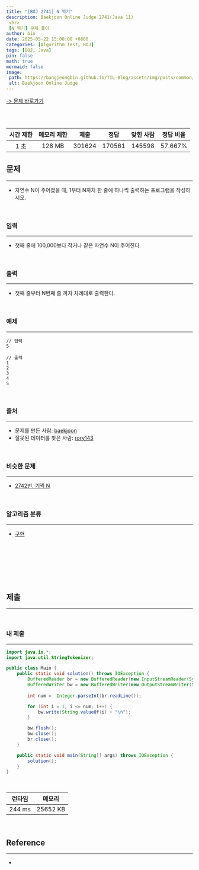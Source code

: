 ```yaml
---
title: "[BOJ 2741] N 찍기"
description: Baekjoon Online Judge 2741(Java 11)
 <br>
 [N 찍기] 문제 풀이
author: bin
date: 2025-05-22 15:00:00 +0800
categories: [Algorithm Test, BOJ]
tags: [BOJ, Java]
pin: false
math: true
mermaid: false
image:
 path: https://bangjeongbin.github.io/TIL-Blog/assets/img/posts/common/baekjoon-logo.png
 alt: Baekjoon Online Judge
---
```

[-> 문제 바로가기](https://www.acmicpc.net/problem/2741)

<br>
<br>

| 시간 제한 | 메모리 제한 |   제출   |   정답   | 맞힌 사람  |  정답 비율  |
| :---: | :----: | :----: | :----: | :----: | :-----: |
|  1 초  | 128 MB | 301624 | 170561 | 145598 | 57.667% |

## 문제
---
- 자연수 N이 주어졌을 때, 1부터 N까지 한 줄에 하나씩 출력하는 프로그램을 작성하시오.

<br>

### 입력
---
- 첫째 줄에 100,000보다 작거나 같은 자연수 N이 주어진다.

<br>

### 출력
---
- 첫째 줄부터 N번째 줄 까지 차례대로 출력한다.

<br>

### 예제
---
```
// 입력
5
```

```
// 출력
1
2
3
4
5
```

<br>

### 출처
---
- 문제를 만든 사람: [baekjoon](https://www.acmicpc.net/user/baekjoon) 
- 잘못된 데이터를 찾은 사람: [rory143](https://www.acmicpc.net/user/rory143)

<br>

### 비슷한 문제
---
- [2742번. 기찍 N](https://www.acmicpc.net/problem/2742)

<br>

### 알고리즘 분류
---
- [구현](https://www.acmicpc.net/problem/tag/102)

<br>
<br>
<br>
<br>
<br>
<br>

## 제출
---

<br>

### 내 제출
---
```java
import java.io.*;
import java.util.StringTokenizer;

public class Main {
    public static void solution() throws IOException {
        BufferedReader br = new BufferedReader(new InputStreamReader(System.in));
        BufferedWriter bw = new BufferedWriter(new OutputStreamWriter(System.out));
        
        int num =  Integer.parseInt(br.readLine());

        for (int i = 1; i <= num; i++) {
            bw.write(String.valueOf(i) + "\n");
        }

        bw.flush();
        bw.close();
        br.close();
    }

    public static void main(String[] args) throws IOException {
        solution();
    }
}

```

<br>

|  런타임   |   메모리    |
| :----: | :------: |
| 244 ms | 25652 KB |

<br>

## Reference
---
- 

